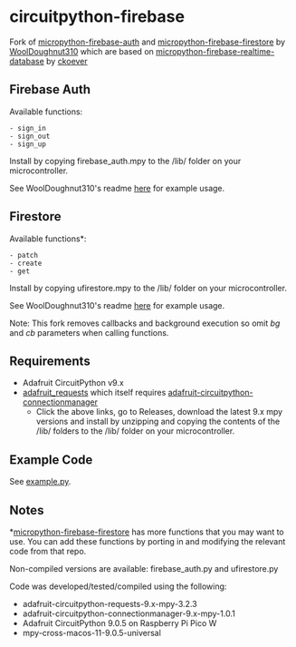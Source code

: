 # circuitpython-firebase

Fork of [micropython-firebase-auth](https://github.com/WoolDoughnut310/micropython-firebase-auth) and [micropython-firebase-firestore](https://github.com/WoolDoughnut310/micropython-firebase-firestore) by [WoolDoughnut310](https://github.com/WoolDoughnut310) which are based on [micropython-firebase-realtime-database](https://github.com/ckoever/micropython-firebase-realtime-database) by [ckoever](https://github.com/ckoever)


## Firebase Auth

Available functions:
```
- sign_in
- sign_out
- sign_up
```
Install by copying firebase_auth.mpy to the /lib/ folder on your microcontroller.

See WoolDoughnut310's readme [here](https://github.com/WoolDoughnut310/micropython-firebase-auth/blob/master/README.md) for example usage.

## Firestore

Available functions*:
```
- patch
- create
- get
```
Install by copying ufirestore.mpy to the /lib/ folder on your microcontroller.

See WoolDoughnut310's readme [here](https://github.com/WoolDoughnut310/micropython-firebase-firestore/blob/master/README.md) for example usage.

Note: This fork removes callbacks and background execution so omit _bg_ and _cb_ parameters when calling functions.

## Requirements

- Adafruit CircuitPython v9.x
- [adafruit_requests](https://github.com/adafruit/Adafruit_CircuitPython_Requests) which itself requires [adafruit-circuitpython-connectionmanager](https://github.com/adafruit/Adafruit_CircuitPython_ConnectionManager)
    - Click the above links, go to Releases, download the latest 9.x mpy versions and install by unzipping and copying the contents of the /lib/ folders to the /lib/ folder on your microcontroller.

## Example Code

See [example.py](https://github.com/kavinaidoo/circuitpython-firebase/blob/main/example.py).

## Notes

*[micropython-firebase-firestore](https://github.com/WoolDoughnut310/micropython-firebase-firestore) has more functions that you may want to use. You can add these functions by porting in and modifying the relevant code from that repo.

Non-compiled versions are available: firebase_auth.py and ufirestore.py

Code was developed/tested/compiled using the following:
- adafruit-circuitpython-requests-9.x-mpy-3.2.3
- adafruit-circuitpython-connectionmanager-9.x-mpy-1.0.1
- Adafruit CircuitPython 9.0.5 on Raspberry Pi Pico W
- mpy-cross-macos-11-9.0.5-universal